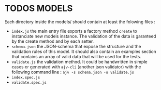 TODOS MODELS
============

Each directory inside the models/ should contain at least the folowing files :

* `index.js` the main entry file exports a factory method `create` to instanciate new models instance. The validation of the data is garanteed by the create method and by each setter.
* `schema.json` the JSON-schema that expose the structure and the validation rules of this model. It should also contain an examples section that contains an array of valid data that will be used for the tests.
* `validate.js` the validation method. It could be handwritten in simple cases or generated with `ajv-cli` (another json validator) with the following command line : `ajv -s schema.json -o validate.js`
* `index.spec.js`
* `validate.spec.js`
